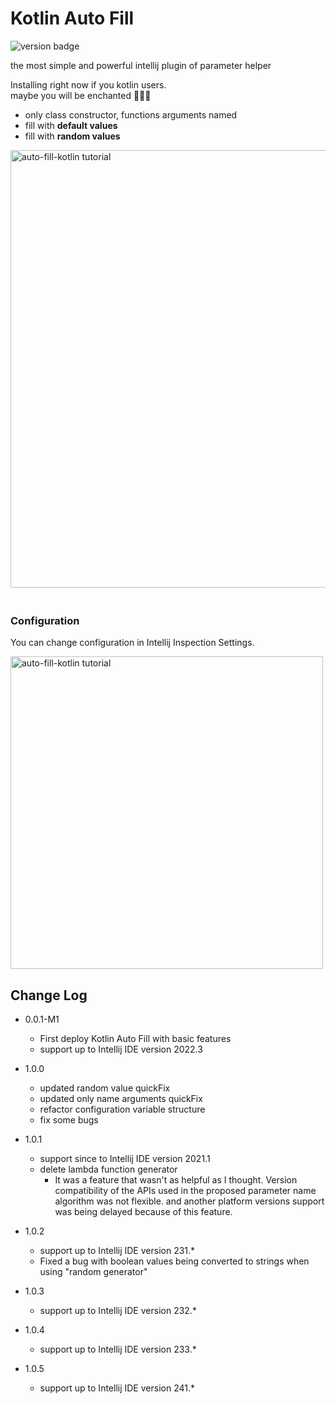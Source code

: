 # Kotlin Auto Fill
![version badge](https://img.shields.io/badge/version-1.0.5-informational)

<!-- Plugin description start -->
the most simple and powerful intellij plugin of parameter helper

Installing right now if you kotlin users.     
maybe you will be enchanted 🧙🏽‍♂️  

- only class constructor, functions arguments named
- fill with **default values**
- fill with **random values** 

<a target="_blank" href=https://user-images.githubusercontent.com/38849685/207317959-eb2f5d4d-7bdc-4560-bfdb-5763236d9b9c.gif>
<img style="margin-bottom:20px;" width="700" src="https://user-images.githubusercontent.com/38849685/207317959-eb2f5d4d-7bdc-4560-bfdb-5763236d9b9c.gif" alt="auto-fill-kotlin tutorial"/></a>

<br>  

### Configuration   

You can change configuration in Intellij Inspection Settings.  

<a target="_blank" href="https://user-images.githubusercontent.com/38849685/207307931-a826bbed-39a9-4896-b703-d4297a3720c9.png">
 <img width="500" src="https://user-images.githubusercontent.com/38849685/207307931-a826bbed-39a9-4896-b703-d4297a3720c9.png" alt="auto-fill-kotlin tutorial">
</a>  

<!-- Plugin description end -->

## Change Log
- 0.0.1-M1
  - First deploy Kotlin Auto Fill with basic features
  - support up to Intellij IDE version 2022.3

- 1.0.0
  - updated random value quickFix
  - updated only name arguments quickFix
  - refactor configuration variable structure
  - fix some bugs

- 1.0.1
  - support since to Intellij IDE version 2021.1 
  - delete lambda function generator
    - It was a feature that wasn't as helpful as I thought. Version compatibility of the APIs used in the proposed parameter name algorithm was not flexible. and another platform versions support was being delayed because of this feature.

- 1.0.2
  - support up to Intellij IDE version 231.*
  - Fixed a bug with boolean values being converted to strings when using "random generator"

- 1.0.3
  - support up to Intellij IDE version 232.*

- 1.0.4
  - support up to Intellij IDE version 233.*

- 1.0.5
  - support up to Intellij IDE version 241.*